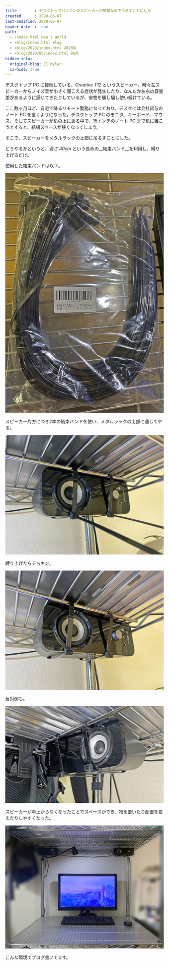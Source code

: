 ```yaml
---
title        : デスクトップパソコンのスピーカーが邪魔なので吊るすことにした
created      : 2020-06-07
last-modified: 2020-06-07
header-date  : true
path:
  - /index.html Neo's World
  - /blog/index.html Blog
  - /blog/2020/index.html 2020年
  - /blog/2020/06/index.html 06月
hidden-info:
  original-blog: El Mylar
  is-hide: true
---
```


デスクトップ PC に接続している、_Creative T12_ というスピーカー。時々左スピーカーからノイズ音が小さく聞こえる症状が発生したり、なんだか左右の音量差があるように感じてきたりしているが、安物を騙し騙し使い続けている。

ここ数ヶ月ほど、自宅で降るリモート勤務になっており、デスクには会社貸与のノート PC を置くようになった。デスクトップ PC のモニタ、キーボード、マウス、そしてスピーカーが机の上にある中で、15インチのノート PC まで机に置こうとすると、結構スペースが狭くなってしまう。

そこで、スピーカーをメタルラックの上部に吊るすことにした。

どうやるかというと、_長さ 40cm_ という長めの__結束バンド__を利用し、縛り上げるだけ。

使用した結束バンドは以下。

![](./07-02-01.jpg)

スピーカー片方につき2本の結束バンドを使い、メタルラックの上部に通してやる。

![](./07-02-02.jpg)

縛り上げたらチョキン。

![](./07-02-03.jpg)

反対側も。

![](./07-02-04.jpg)

スピーカーが卓上からなくなったことでスペースができ、物を置いたり配置を変えたりしやすくなった。

![](./07-02-05.jpg)

こんな環境でブログ書いてます。
